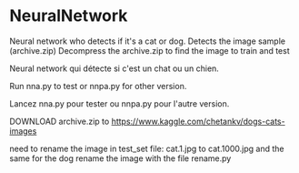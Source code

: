 # NeuralNetwork


Neural network who  detects if it's a cat or dog.
Detects the image sample (archive.zip)
Decompress the archive.zip to find the image to train and test

Neural network qui détecte si c'est un chat ou un chien.

Run nna.py to test or nnpa.py for other version.

Lancez nna.py pour tester ou nnpa.py pour l'autre version.

DOWNLOAD archive.zip to
https://www.kaggle.com/chetankv/dogs-cats-images

need to rename the image in test_set file: cat.1.jpg to cat.1000.jpg and the same for the dog
rename the image with the file rename.py
